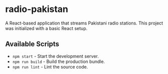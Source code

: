 # radio-pakistan

A React-based application that streams Pakistani radio stations. This project was initialized with a basic React setup.

## Available Scripts

- `npm start` - Start the development server.
- `npm run build` - Build the production bundle.
- `npm run lint` - Lint the source code.

